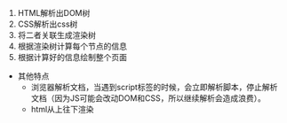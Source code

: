 
1. HTML解析出DOM树
2. CSS解析出css树
3. 将二者关联生成渲染树
4. 根据渲染树计算每个节点的信息
5. 根据计算好的信息绘制整个页面

- 其他特点
  - 浏览器解析文档，当遇到script标签的时候，会立即解析脚本，停止解析文档（因为JS可能会改动DOM和CSS，所以继续解析会造成浪费）。
  - html从上往下渲染

      